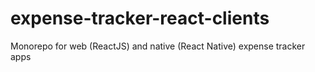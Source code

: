 # expense-tracker-react-clients
Monorepo for web (ReactJS) and native (React Native) expense tracker apps
